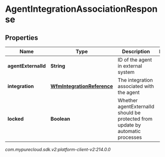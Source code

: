# AgentIntegrationAssociationResponse


## Properties

| Name | Type | Description | Notes |
| ------------ | ------------- | ------------- | ------------- |
| **agentExternalId** | **String** | ID of the agent in external system |  |
| **integration** | [**WfmIntegrationReference**](WfmIntegrationReference) | The integration associated with the agent |  |
| **locked** | **Boolean** | Whether agentExternalId should be protected from update by automatic processes |  |




_com.mypurecloud.sdk.v2:platform-client-v2:214.0.0_
